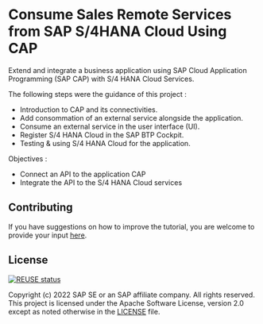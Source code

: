 # Consume Sales Remote Services from SAP S/4HANA Cloud Using CAP

Extend and integrate a business application using SAP Cloud Application Programming (SAP CAP) with S/4 HANA Cloud Services. 

The following steps were the guidance of this project : 
- Introduction to CAP and its connectivities.
- Add consommation of an external service alongside the application.
- Consume an external service in the user interface (UI).
- Register S/4 HANA Cloud in the SAP BTP Cockpit.
- Testing & using S/4 HANA Cloud for the application.

Objectives :
- Connect an API to the application CAP
- Integrate the API to the S/4 HANA Cloud services

## Contributing

If you have suggestions on how to improve the tutorial, you are welcome to provide your input [here](https://github.com/SAP-samples/cloud-cap-risk-management/issues).

## License

[![REUSE status](https://api.reuse.software/badge/github.com/SAP-samples/cloud-cap-risk-management)](https://api.reuse.software/info/github.com/SAP-samples/cloud-cap-risk-management)

Copyright (c) 2022 SAP SE or an SAP affiliate company. All rights reserved. This project is licensed under the Apache Software License, version 2.0 except as noted otherwise in the [LICENSE](LICENSES/Apache-2.0.txt) file.
